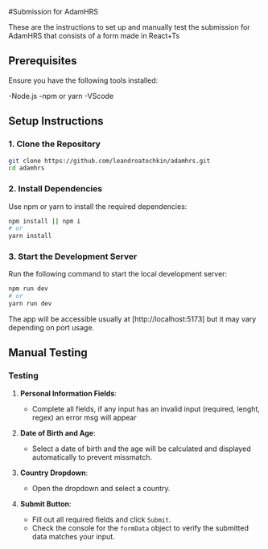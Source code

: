#Submission for AdamHRS

These are the instructions to set up and manually test the submission for AdamHRS that consists of a form made in React+Ts

## Prerequisites

Ensure you have the following tools installed:

-Node.js
-npm or yarn
-VScode

## Setup Instructions

### 1. Clone the Repository

```bash
git clone https://github.com/leandroatochkin/adamhrs.git
cd adamhrs
```

### 2. Install Dependencies

Use npm or yarn to install the required dependencies:

```bash
npm install || npm i
# or
yarn install
```

### 3. Start the Development Server

Run the following command to start the local development server:

```bash
npm run dev
# or
yarn run dev
```

The app will be accessible usually at [http://localhost:5173] but it may vary depending on port usage.

## Manual Testing

### Testing

1. **Personal Information Fields**:
   - Complete all fields, if any input has an invalid input (required, lenght, regex) an error msg will appear

2. **Date of Birth and Age**:
   - Select a date of birth and the age will be calculated and displayed automatically to prevent missmatch.

3. **Country Dropdown**:
   - Open the dropdown and select a country.

4. **Submit Button**:
   - Fill out all required fields and click `Submit`.
   - Check the console for the `formData` object to verify the submitted data matches your input.
